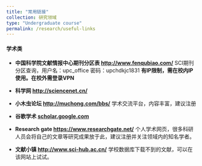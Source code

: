 ```yaml
---
title: "常用链接"
collection: 研究领域
type: "Undergraduate course"
permalink: /research/useful-links
---
```


 #### 学术类

- **中国科学院文献情报中心期刊分区表 http://www.fenqubiao.com/** SCI期刊分区查询，用户名：upc_office 密码：upchdkjc1831    **有IP限制，需在校内IP使用。在校外需登录VPN** 
- **科学网 http://sciencenet.cn/**
- **小木虫论坛 http://muchong.com/bbs/** 学术交流平台，内容丰富，建议注册
- **谷歌学术 [scholar.google.com](http://muchong.com/bbs/)** 
- **Research gate https://www.researchgate.net/** 个人学术网页，很多科研人员会将自己的文章等研究成果放于此，建议注册并关注领域内的知名学者。
- **文献小镇 http://www.sci-hub.ac.cn/** 学校数据库下载不到的文献，可以在该网站上试试。

  #### 



